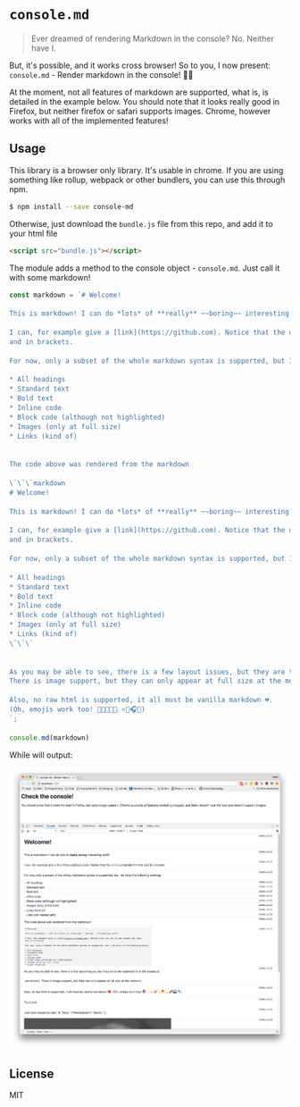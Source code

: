 # `console.md`
> Ever dreamed of rendering Markdown in the console? No. Neither have I.

But, it's possible, and it works cross browser!
So to you, I now present: `console.md` - Render markdown in the console! 💪🔮

At the moment, not all features of markdown are supported, what is, is detailed in the example below.
You should note that it looks really good in Firefox, but neither firefox or safari supports images. Chrome, however works with all of the implemented features!

## Usage

This library is a browser only library. It's usable in chrome.
If you are using something like rollup, webpack or other bundlers, you can use this through npm.

```bash
$ npm install --save console-md
```

Otherwise, just download the `bundle.js` file from this repo, and add it to your html file

```html
<script src="bundle.js"></script>
```

The module adds a method to the console object - `console.md`. Just call it with some markdown!

```javascript
const markdown = `# Welcome!

This is markdown! I can do *lots* of **really** ~~boring~~ interesting stuff!

I can, for example give a [link](https://github.com). Notice that the url is put beside the text
and in brackets.

For now, only a subset of the whole markdown syntax is supported, but I do have the following working:

* All headings
* Standard text
* Bold text
* Inline code
* Block code (although not highlighted)
* Images (only at full size)
* Links (kind of)


The code above was rendered from the markdown

\`\`\`markdown
# Welcome!

This is markdown! I can do *lots* of **really** ~~boring~~ interesting stuff!

I can, for example give a [link](https://github.com). Notice that the url is put beside the text
and in brackets.

For now, only a subset of the whole markdown syntax is supported, but I do have the following working:

* All headings
* Standard text
* Bold text
* Inline code
* Block code (although not highlighted)
* Images (only at full size)
* Links (kind of)
\`\`\`


As you may be able to see, there is a few layout issues, but they are to be expected (it is the \`console\` you know!).
There is image support, but they can only appear at full size at the moment. ![](https://www.fillmurray.com/g/800/450).

Also, no raw html is supported, it all must be vanilla markdown 💔.
(Oh, emojis work too! 🔮✨🌟🎶💫☄️⭐️🎤🎧💎)
`;

console.md(markdown)
``` 

While will output:

![output](https://raw.githubusercontent.com/adamisntdead/console.md/master/media/output.png)

## License 

MIT